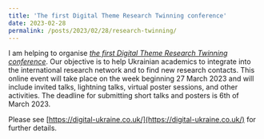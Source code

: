 ```yaml
---
title: 'The first Digital Theme Research Twinning conference'
date: 2023-02-28
permalink: /posts/2023/02/28/research-twinning/
---
```


I am helping to organise [*the first Digital Theme Research
Twinning conference*](https://digital-ukraine.co.uk/).
Our objective is to help Ukrainian academics to integrate
into the international research network and to find new
research contacts. This online event will take place
on the week beginning 27 March 2023 and will include
invited talks, lightning talks, virtual poster sessions,
and other activities. The deadline for submitting short
talks and posters is 6th of March 2023. 

Please see [https://digital-ukraine.co.uk/](https://digital-ukraine.co.uk/)
for further details.
